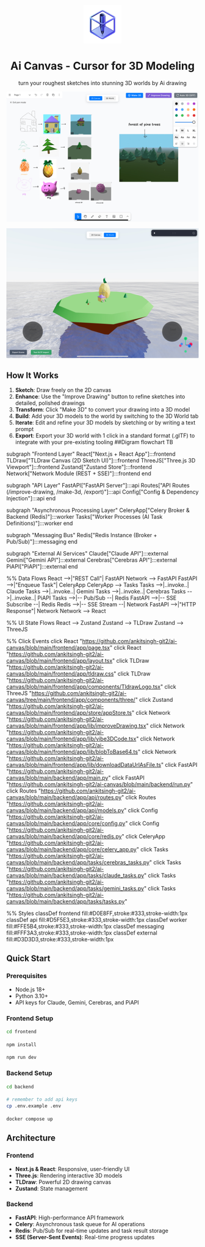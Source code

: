 <div align="center">
    <img alt="Logo" src="docs/icon.png" width="100" />
</div>
<h1 align="center">
    Ai Canvas - Cursor for 3D Modeling
</h1>
<p align="center">
   turn your roughest sketches into stunning 3D worlds by Ai drawing
</p>


![2D Canvas](docs/canvas.jpeg)

![3D World](docs/world.jpeg)

## How It Works

1. **Sketch**: Draw freely on the 2D canvas
2. **Enhance**: Use the "Improve Drawing" button to refine sketches into detailed, polished drawings
3. **Transform**: Click "Make 3D" to convert your drawing into a 3D model
4. **Build**: Add your 3D models to the world by switching to the 3D World tab
5. **Iterate**: Edit and refine your 3D models by sketching or by writing a text prompt
6. **Export**: Export your 3D world with 1 click in a standard format (.glTF) to integrate with your pre-existing tooling
##Digram
flowchart TB

  subgraph "Frontend Layer"
    React["Next.js + React App"]:::frontend
    TLDraw["TLDraw Canvas (2D Sketch UI)"]:::frontend
    ThreeJS["Three.js 3D Viewport"]:::frontend
    Zustand["Zustand Store"]:::frontend
    Network["Network Module (REST + SSE)"]:::frontend
  end

  subgraph "API Layer"
    FastAPI["FastAPI Server"]:::api
    Routes["API Routes (/improve-drawing, /make-3d, /export)"]:::api
    Config["Config & Dependency Injection"]:::api
  end

  subgraph "Asynchronous Processing Layer"
    CeleryApp["Celery Broker & Backend (Redis)"]:::worker
    Tasks["Worker Processes (AI Task Definitions)"]:::worker
  end

  subgraph "Messaging Bus"
    Redis["Redis Instance (Broker + Pub/Sub)"]:::messaging
  end

  subgraph "External AI Services"
    Claude["Claude API"]:::external
    Gemini["Gemini API"]:::external
    Cerebras["Cerebras API"]:::external
    PiAPI["PiAPI"]:::external
  end

  %% Data Flows
  React -->|"REST Call"| FastAPI
  Network --> FastAPI
  FastAPI -->|"Enqueue Task"| CeleryApp
  CeleryApp --> Tasks
  Tasks -->|..invoke..| Claude
  Tasks -->|..invoke..| Gemini
  Tasks -->|..invoke..| Cerebras
  Tasks -->|..invoke..| PiAPI
  Tasks -->|-- Pub/Sub --| Redis
  FastAPI -->|-- SSE Subscribe --| Redis
  Redis -->|-- SSE Stream --| Network
  FastAPI -->|"HTTP Response"| Network
  Network --> React

  %% UI State Flows
  React --> Zustand
  Zustand --> TLDraw
  Zustand --> ThreeJS

  %% Click Events
  click React "https://github.com/ankitsingh-git2/ai-canvas/blob/main/frontend/app/page.tsx"
  click React "https://github.com/ankitsingh-git2/ai-canvas/blob/main/frontend/app/layout.tsx"
  click TLDraw "https://github.com/ankitsingh-git2/ai-canvas/blob/main/frontend/app/tldraw.css"
  click TLDraw "https://github.com/ankitsingh-git2/ai-canvas/blob/main/frontend/app/components/TldrawLogo.tsx"
  click ThreeJS "https://github.com/ankitsingh-git2/ai-canvas/tree/main/frontend/app/components/three/"
  click Zustand "https://github.com/ankitsingh-git2/ai-canvas/blob/main/frontend/app/store/appStore.ts"
  click Network "https://github.com/ankitsingh-git2/ai-canvas/blob/main/frontend/app/lib/improveDrawing.tsx"
  click Network "https://github.com/ankitsingh-git2/ai-canvas/blob/main/frontend/app/lib/vibe3DCode.tsx"
  click Network "https://github.com/ankitsingh-git2/ai-canvas/blob/main/frontend/app/lib/blobToBase64.ts"
  click Network "https://github.com/ankitsingh-git2/ai-canvas/blob/main/frontend/app/lib/downloadDataUrlAsFile.ts"
  click FastAPI "https://github.com/ankitsingh-git2/ai-canvas/blob/main/backend/app/main.py"
  click FastAPI "https://github.com/ankitsingh-git2/ai-canvas/blob/main/backend/run.py"
  click Routes "https://github.com/ankitsingh-git2/ai-canvas/blob/main/backend/app/api/routes.py"
  click Routes "https://github.com/ankitsingh-git2/ai-canvas/blob/main/backend/app/api/models.py"
  click Config "https://github.com/ankitsingh-git2/ai-canvas/blob/main/backend/app/core/config.py"
  click Config "https://github.com/ankitsingh-git2/ai-canvas/blob/main/backend/app/core/redis.py"
  click CeleryApp "https://github.com/ankitsingh-git2/ai-canvas/blob/main/backend/app/core/celery_app.py"
  click Tasks "https://github.com/ankitsingh-git2/ai-canvas/blob/main/backend/app/tasks/cerebras_tasks.py"
  click Tasks "https://github.com/ankitsingh-git2/ai-canvas/blob/main/backend/app/tasks/claude_tasks.py"
  click Tasks "https://github.com/ankitsingh-git2/ai-canvas/blob/main/backend/app/tasks/gemini_tasks.py"
  click Tasks "https://github.com/ankitsingh-git2/ai-canvas/blob/main/backend/app/tasks/tasks.py"

  %% Styles
  classDef frontend fill:#D0E8FF,stroke:#333,stroke-width:1px
  classDef api fill:#D5F5E3,stroke:#333,stroke-width:1px
  classDef worker fill:#FFE5B4,stroke:#333,stroke-width:1px
  classDef messaging fill:#FFF3A3,stroke:#333,stroke-width:1px
  classDef external fill:#D3D3D3,stroke:#333,stroke-width:1px

## Quick Start


### Prerequisites

- Node.js 18+
- Python 3.10+
- API keys for Claude, Gemini, Cerebras, and PiAPI

### Frontend Setup

```bash
cd frontend

npm install

npm run dev
```

### Backend Setup

```bash
cd backend

# remember to add api keys
cp .env.example .env

docker compose up
```

## Architecture

### Frontend

- **Next.js & React**: Responsive, user-friendly UI
- **Three.js**: Rendering interactive 3D models
- **TLDraw**: Powerful 2D drawing canvas
- **Zustand**: State management

### Backend

- **FastAPI**: High-performance API framework
- **Celery**: Asynchronous task queue for AI operations
- **Redis**: Pub/Sub for real-time updates and task result storage
- **SSE (Server-Sent Events)**: Real-time progress updates



